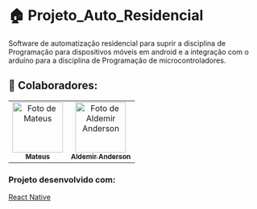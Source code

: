 # 🏠 Projeto_Auto_Residencial
Software de automatização residencial para suprir a disciplina de Programação para dispositivos móveis em android e a integração com o arduíno para a disciplina de Programação de microcontroladores.

## 👥 Colaboradores:
  <table>
    <tr>
      <td align="center">
      <a href="#" title="Foto de Mateus">
        <img src="https://avatars.githubusercontent.com/u/100164090?v=4" width="100px;" alt="Foto de Mateus"/><br>
        <sub>
          <b>Mateus</b>
        </sub>
      </a>
    </td>
    <td align="center">
      <a href="#" title="Foto de Aldemir Anderson">
        <img src="https://avatars.githubusercontent.com/u/111025057?v=4" width="100px;" alt="Foto de Aldemir Anderson"/><br>
        <sub>
          <b>Aldemir Anderson</b>
        </sub>
      </a>
    </td>
    </tr>
  </table>

  ### Projeto desenvolvido com:
  [React Native](https://img.shields.io/badge/React_Native-20232A?style=for-the-badge&logo=react&logoColor=61DAFB)
